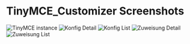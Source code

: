 TinyMCE_Customizer Screenshots
==============================

![TinyMCE instance](https://github.com/psi-4ward/TinyMCE_Customizer/blob/master/_SCREENS/TinyMCE_config_applied.png)
![Konfig Detail](https://github.com/psi-4ward/TinyMCE_Customizer/blob/master/_SCREENS/Konfig_Detail.png)
![Konfig List](https://github.com/psi-4ward/TinyMCE_Customizer/blob/master/_SCREENS/Konfigs_Liste.png)
![Zuweisung Detail](https://github.com/psi-4ward/TinyMCE_Customizer/blob/master/_SCREENS/Zuweisung_Detail.png)
![Zuweisung List](https://github.com/psi-4ward/TinyMCE_Customizer/blob/master/_SCREENS/Zuweisungen_Liste.png)